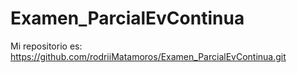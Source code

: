 # Examen_ParcialEvContinua
Mi repositorio es: https://github.com/rodriiMatamoros/Examen_ParcialEvContinua.git

